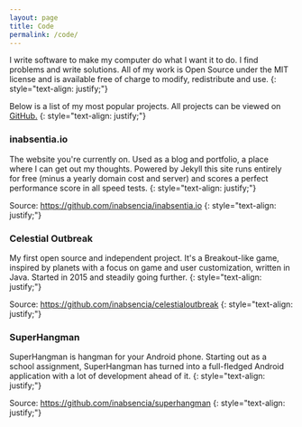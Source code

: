 ```yaml
---
layout: page
title: Code
permalink: /code/
---
```

I write software to make my computer do what I want it to do. I find problems and write solutions. 
All of my work is Open Source under the MIT license and is available free of charge to modify, redistribute and use.
{: style="text-align: justify;"}

Below is a list of my most popular projects. All projects can be viewed on <a href="https://github.com/inabsencia" target="_blnak">GitHub.</a>
{: style="text-align: justify;"}
<br>

### inabsentia.io
The website you're currently on. Used as a blog and portfolio, a place where I can get out my thoughts.
Powered by Jekyll this site runs entirely for free (minus a yearly domain cost and server) and scores a
perfect performance score in all speed tests.
{: style="text-align: justify;"}

Source: <a href="https://github.com/inabsencia/inabsentia.io" target="_blank">https://github.com/inabsencia/inabsentia.io</a>
{: style="text-align: justify;"}
<br>

### Celestial Outbreak
My first open source and independent project. It's a Breakout-like game, inspired by planets with a focus on
game and user customization, written in Java. Started in 2015 and steadily going further.
{: style="text-align: justify;"}

Source: <a href="https://github.com/inabsencia/celestialoutbreak">https://github.com/inabsencia/celestialoutbreak</a>
{: style="text-align: justify;"}
<br>

### SuperHangman
SuperHangman is hangman for your Android phone. Starting out as a school assignment, SuperHangman has
turned into a full-fledged Android application with a lot of development ahead of it.
{: style="text-align: justify;"}

Source: <a href="https://github.com/inabsencia/SuperHangman">https://github.com/inabsencia/superhangman</a>
{: style="text-align: justify;"}
